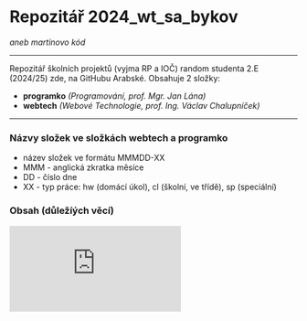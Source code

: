 # Repozitář 2024_wt_sa_bykov
_aneb martinovo kód_

***

Repozitář školních projektů (vyjma RP a IOČ) random studenta 2.E (2024/25) zde, na GitHubu Arabské.
Obsahuje 2 složky:
- **programko** _(Programování, prof. Mgr. Jan Lána)_
- **webtech** _(Webové Technologie, prof. Ing. Václav Chalupníček)_

***

### Názvy složek ve složkách webtech a programko
- název složek ve formátu MMMDD-XX
- MMM - anglická zkratka měsíce
- DD - číslo dne
- XX - typ práce: hw (domácí úkol), cl (školní, ve třídě), sp (speciální)

### Obsah (důležíých věcí)
![Referát na Linuse Torvaldse](https://github.com/gyarab/2024_wt_sa_bykov/blob/main/webtech/13sep-hw/LINUSTORVALDS.md)
